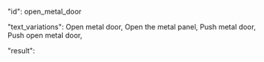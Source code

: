 "id": open_metal_door

"text_variations":
Open metal door, Open the metal panel, Push metal door, Push open metal door,

"result":
